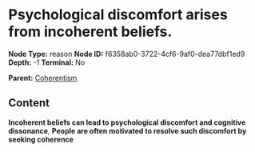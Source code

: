 # Psychological discomfort arises from incoherent beliefs.

**Node Type:** reason
**Node ID:** f6358ab0-3722-4cf6-9af0-dea77dbf1ed9
**Depth:** -1
**Terminal:** No

**Parent:** [Coherentism](coherentism.md)

## Content

**Incoherent beliefs can lead to psychological discomfort and cognitive dissonance**, **People are often motivated to resolve such discomfort by seeking coherence**
